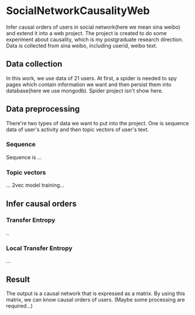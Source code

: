 # SocialNetworkCausalityWeb
Infer causal orders of users in social network(here we mean sina weibo) and extend it into a web project. The project is created to do some experiment about causality, which is my postgraduate research direction. Data is collected from sina weibo, including userid, weibo text. 

## Data collection
In this work, we use data of 21 users. At first, a spider is needed to spy pages which contain information we want and then persist them into database(here we use mongodb). Spider project isn't show here. 

## Data preprocessing
There're two types of data we want to put into the project. One is sequence data of user's activity and then topic vectors of user's text. 
### Sequence
Sequence is ...
### Topic vectors
...
2vec model training...

## Infer causal orders
### Transfer Entropy
..

### Local Transfer Entropy
...


## Result
The output is a causal network that is expressed as a matrix. By using this matrix, we can know causal orders of users. (Maybe some processing are required...)
